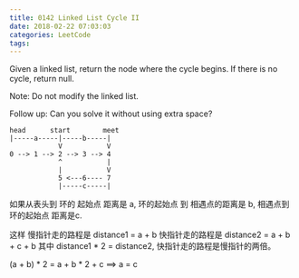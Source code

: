 ```yaml
---
title: 0142 Linked List Cycle II
date: 2018-02-22 07:03:03
categories: LeetCode
tags:
---
```



Given a linked list, return the node where the cycle begins. If there is no cycle, return null.

Note: Do not modify the linked list.

Follow up:
Can you solve it without using extra space?


```text
head      start        meet  
|-----a-----|-----b-----|
            V           V
0 --> 1 --> 2 --> 3 --> 4 
            ^           |
            |           V
            5 <---6---- 7
            |-----c-----|
```

如果从表头到 环的 起始点 距离是 a, 环的起始点 到 相遇点的距离是 b, 相遇点到 环的起始点 距离是c.

这样 
慢指针走的路程是  distance1 = a + b
快指针走的路程是  distance2 = a + b + c + b
其中 distance1 * 2 = distance2, 快指针走的路程是慢指针的两倍。

(a + b) * 2 = a + b * 2 + c ==> a = c


            
